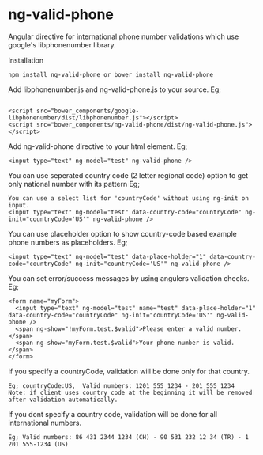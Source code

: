 # ng-valid-phone
Angular directive for international phone number validations which use google's libphonenumber library.

Installation
```
npm install ng-valid-phone or bower install ng-valid-phone
```

Add libphonenumber.js and ng-valid-phone.js to your source. Eg;
```

<script src="bower_components/google-libphonenumber/dist/libphonenumber.js"></script>
<script src="bower_components/ng-valid-phone/dist/ng-valid-phone.js"></script>
```

Add ng-valid-phone directive to your html element. Eg;
```
<input type="text" ng-model="test" ng-valid-phone />
```

You can use seperated country code (2 letter regional code) option to get only national number with its pattern Eg;
```
You can use a select list for 'countryCode' without using ng-init on input. 
<input type="text" ng-model="test" data-country-code="countryCode" ng-init="countryCode='US'" ng-valid-phone />
```

You can use placeholder option to show country-code based example phone numbers as placeholders. Eg;
```
<input type="text" ng-model="test" data-place-holder="1" data-country-code="countryCode" ng-init="countryCode='US'" ng-valid-phone />
```

You can set error/success messages by using angulers validation checks. Eg;
```
<form name="myForm">
  <input type="text" ng-model="test" name="test" data-place-holder="1" data-country-code="countryCode" ng-init="countryCode='US'" ng-valid-phone />
  <span ng-show="!myForm.test.$valid">Please enter a valid number.</span>
  <span ng-show="myForm.test.$valid">Your phone number is valid.</span>        
</form>
```

If you specify a countryCode, validation will be done only for that country. 
```
Eg; countryCode:US,  Valid numbers: 1201 555 1234 - 201 555 1234
Note: if client uses country code at the beginning it will be removed after validation automatically.
```

If you dont specify a country code, validation will be done for all international numbers.
```
Eg; Valid numbers: 86 431 2344 1234 (CH) - 90 531 232 12 34 (TR) - 1 201 555-1234 (US)
```
